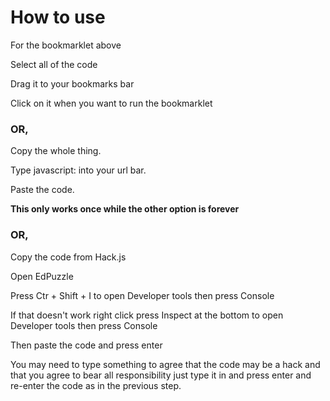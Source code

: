 # How to use

For the bookmarklet above

Select all of the code

Drag it to your bookmarks bar

Click on it when you want to run the bookmarklet

### OR,

Copy the whole thing.

Type javascript: into your url bar.

Paste the code.

**This only works once while the other option is forever**

### OR,

Copy the code from Hack.js

Open EdPuzzle

Press Ctr + Shift + I to open Developer tools then press Console

If that doesn't work right click press Inspect at the bottom to open Developer tools then press Console

Then paste the code and press enter

You may need to type something to agree that the code may be a hack and that you agree to bear all responsibility just type it in and press enter and re-enter the code as in the previous step.
